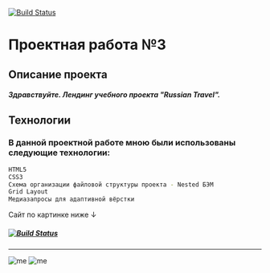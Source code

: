 [![Build Status](https://i.imgur.com/uwDEk7j.png)](https://praktikum.yandex.ru/profile/web/)
# Проектная работа №3
## Описание проекта

##### Здравствуйте. Лендинг учебного проекта "Russian Travel". 

## Технологии
### В данной проектной работе мною были использованы следующие технологии:
```sh
HTML5
CSS3
Схема организации файловой структуры проекта - Nested БЭМ
Grid Layout
Медиазапросы для адаптивной вёрстки
```

Сайт по картинке ниже ↓
##### [![Build Status](https://pp.userapi.com/c841136/v841136672/3c88b/ui9N1-cs8k8.jpg)](https://m3rcyk1ng.github.io/russian-travel/index.html)


______________________
![me](https://img.shields.io/badge/-©%202021.-blue) ![me](https://img.shields.io/badge/-Vova%20Gridnev-blue)
